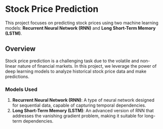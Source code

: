 # Stock Price Prediction

This project focuses on predicting stock prices using two machine learning models: **Recurrent Neural Network (RNN)** and **Long Short-Term Memory (LSTM)**.

## Overview

Stock price prediction is a challenging task due to the volatile and non-linear nature of financial markets. In this project, we leverage the power of deep learning models to analyze historical stock price data and make predictions.

### Models Used
1. **Recurrent Neural Network (RNN)**: A type of neural network designed for sequential data, capable of capturing temporal dependencies.
2. **Long Short-Term Memory (LSTM)**: An advanced version of RNN that addresses the vanishing gradient problem, making it suitable for long-term dependencies.